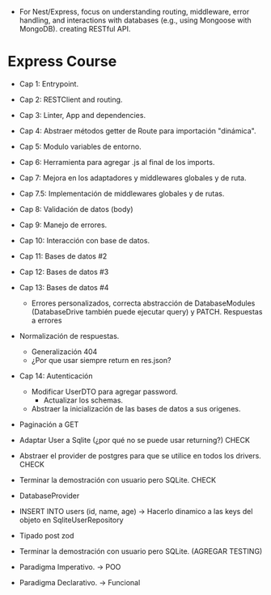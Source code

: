 - For Nest/Express, focus on understanding routing, middleware, error handling, and interactions with databases (e.g., using Mongoose with MongoDB). creating RESTful API.

# Express Course

- Cap 1: Entrypoint.
- Cap 2: RESTClient and routing.
- Cap 3: Linter, App and dependencies.
- Cap 4: Abstraer métodos getter de Route para importación "dinámica".
- Cap 5: Modulo variables de entorno.
- Cap 6: Herramienta para agregar .js al final de los imports.
- Cap 7: Mejora en los adaptadores y middlewares globales y de ruta.
- Cap 7.5: Implementación de middlewares globales y de rutas.
- Cap 8: Validación de datos (body)
- Cap 9: Manejo de errores.
- Cap 10: Interacción con base de datos.
- Cap 11: Bases de datos #2
- Cap 12: Bases de datos #3
- Cap 13: Bases de datos #4
  - Errores personalizados, correcta abstracción de DatabaseModules (DatabaseDrive también puede ejecutar query) y PATCH. Respuestas a errores
- Normalización de respuestas.
  - Generalización 404
  - ¿Por que usar siempre return en res.json?
- Cap 14: Autenticación
  - Modificar UserDTO para agregar password.
    - Actualizar los schemas.
  - Abstraer la inicialización de las bases de datos a sus origenes.
- Paginación a GET


- Adaptar User a Sqlite (¿por qué no se puede usar returning?) CHECK
- Abstraer el provider de postgres para que se utilice en todos los drivers. CHECK
- Terminar la demostración con usuario pero SQLite. CHECK

- DatabaseProvider
- INSERT INTO users (id, name, age) -> Hacerlo dinamico a las keys del objeto en SqliteUserRepository

- Tipado post zod
- Terminar la demostración con usuario pero SQLite. (AGREGAR TESTING)

- Paradigma Imperativo. -> POO
- Paradigma Declarativo. -> Funcional
